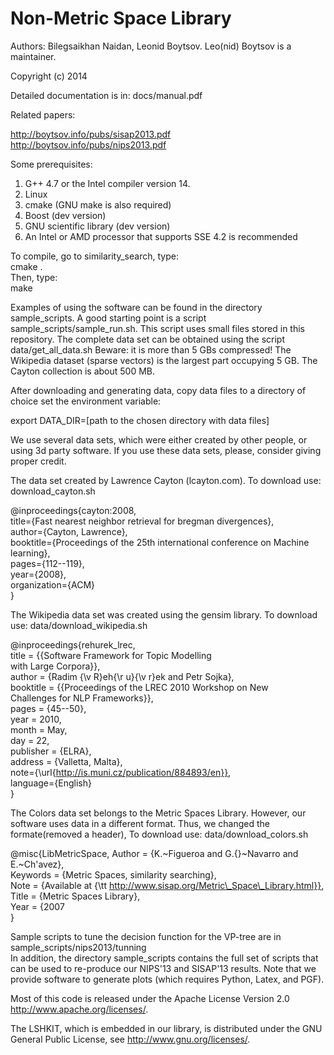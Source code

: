 Non-Metric Space Library
=================

Authors: Bilegsaikhan Naidan, Leonid Boytsov. Leo(nid) Boytsov is a maintainer.

Copyright (c) 2014

Detailed documentation is in: docs/manual.pdf

Related papers:

http://boytsov.info/pubs/sisap2013.pdf  
http://boytsov.info/pubs/nips2013.pdf  

Some prerequisites:

1. G++ 4.7 or the Intel compiler version 14.
2. Linux
3. cmake (GNU make is also required)
5. Boost (dev version)
6. GNU scientific library (dev version)
7. An Intel or AMD processor that supports SSE 4.2 is recommended

To compile, go to similarity_search, type:  
cmake .  
Then, type:  
make   

Examples of using the software can be found in the directory sample_scripts. A good starting point is a script sample_scripts/sample_run.sh. This script uses small files stored in this repository. The complete data set can be obtained using the script data/get_all_data.sh Beware: it is more than 5 GBs compressed! The Wikipedia dataset (sparse vectors) is the largest part occupying 5 GB. The Cayton collection is about 500 MB.

After downloading and generating data, copy data files to a directory of choice set the environment variable:  

export DATA_DIR=[path to the chosen directory with data files]

We use several data sets, which were either created by other people,
or using 3d party software. If you use these data sets, please, consider
giving proper credit.

The data set created by Lawrence Cayton (lcayton.com).
To download use: download_cayton.sh

@inproceedings{cayton:2008,  
    title={Fast nearest neighbor retrieval for bregman divergences},  
    author={Cayton, Lawrence},   
    booktitle={Proceedings of the 25th international conference on Machine learning},  
    pages={112--119},   
    year={2008},   
    organization={ACM}  
}  

The Wikipedia data set was created using the gensim library.
To download use: data/download_wikipedia.sh

@inproceedings{rehurek_lrec,  
    title = {{Software Framework for Topic Modelling   
            with Large Corpora}},  
    author = {Radim {\v R}eh{\r u}{\v r}ek and Petr Sojka},  
    booktitle = {{Proceedings of the LREC 2010 Workshop on New  
                Challenges for NLP Frameworks}},  
    pages = {45--50},  
    year = 2010,  
    month = May,  
    day = 22,  
    publisher = {ELRA},  
    address = {Valletta, Malta},  
    note={\url{http://is.muni.cz/publication/884893/en}},  
    language={English}  
}  

The Colors data set belongs to the Metric Spaces Library.
However, our software uses data in a different format.
Thus, we changed the formate(removed a header),
To download use: data/download_colors.sh

@misc{LibMetricSpace, 
    Author = {K.~Figueroa and G.{}~Navarro and E.~Ch\'avez},  
    Keywords = {Metric Spaces, similarity searching},  
    Note = {Available at {\tt http://www.sisap.org/Metric\_Space\_Library.html}},  
    Title = {Metric Spaces Library},  
    Year = {2007  
} 


Sample scripts to tune the decision function for the VP-tree are in sample_scripts/nips2013/tunning   
In addition, the directory sample_scripts contains the full set of scripts that can be used to re-produce our NIPS'13 and SISAP'13 results.  Note that we provide software to generate plots (which requires Python, Latex, and PGF).   


Most of this code is released under the
Apache License Version 2.0 http://www.apache.org/licenses/.

The LSHKIT, which is embedded in our library, is distributed under the GNU General Public License, see http://www.gnu.org/licenses/. 


